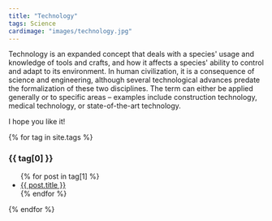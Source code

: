 ```yaml
---
title: "Technology"
tags: Science
cardimage: "images/technology.jpg"
---
```


Technology is an expanded concept that deals with a species' usage and knowledge of tools and crafts, and how it affects a species' ability to control and adapt to its environment. In human civilization, it is a consequence of science and engineering, although several technological advances predate the formalization of these two disciplines. The term can either be applied generally or to specific areas – examples include construction technology, medical technology, or state-of-the-art technology. 

I hope you like it!

{% for tag in site.tags %}
  <h3>{{ tag[0] }}</h3>
  <ul>
    {% for post in tag[1] %}
      <li><a href="{{ post.url }}">{{ post.title }}</a></li>
    {% endfor %}
  </ul>
{% endfor %}